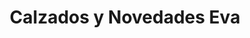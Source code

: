 ---
title: "Calzados y Novedades Eva"
url: /los-alcarrizos/calzados-y-novedades-eva/
shop: Kleidung
---